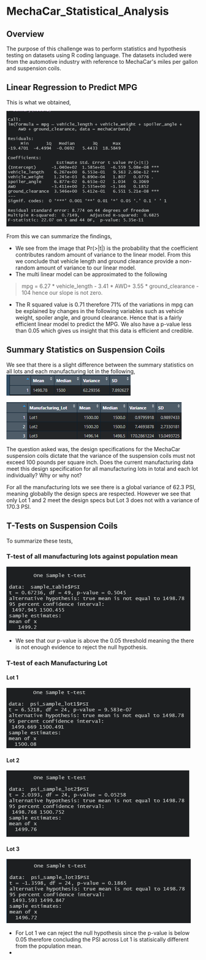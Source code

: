 # MechaCar_Statistical_Analysis
## Overview
The purpose of this challenge was to perform statistics and hypothesis testing on datasets using R coding language. The datasets included were from the automotive industry with reference to MechaCar's miles per gallon and suspension coils. 

## Linear Regression to Predict MPG
This is what we obtained,

![Image1](https://github.com/mckjack/MechaCar_Statistical_Analysis/blob/main/Images/Deliverable%20_1.png)

From this we can summarize the findings,
- We see from the image that Pr(>|t|) is the probability that the coefficient contributes random amount of variance to the linear model. From this we conclude that vehicle length and ground clearance provide a non-random amount of variance to our linear model.
- The multi linear model can be approximated to the following
> mpg = 6.27 * vehicle_length - 3.41 * AWD+ 3.55 * ground_clearance - 104
hence our slope is not zero.
- The R squared value is 0.71 therefore 71% of the variations in mpg can be explained by changes in the following variables such as vehicle weight, spoiler angle, and ground clearance. Hence that is a fairly efficient linear model to predict the MPG. We also have a p-value less than 0.05 which gives us insight that this data is efficient and credible. 
## Summary Statistics on Suspension Coils
We see that there is a slight difference between the summary statistics on all lots and each manufacturing lot in the following,
![Image2](https://github.com/mckjack/MechaCar_Statistical_Analysis/blob/main/Images/Deliverable_2.png)

![Image3](https://github.com/mckjack/MechaCar_Statistical_Analysis/blob/main/Images/Deliverable_2_1.png)

The question asked was, the design specifications for the MechaCar suspension coils dictate that the variance of the suspension coils must not exceed 100 pounds per square inch. Does the current manufacturing data meet this design specification for all manufacturing lots in total and each lot individually? Why or why not?

For all the manufacturing lots we see there is a global variance of 62.3 PSI, meaning globablly the design specs are respected. However we see that only Lot 1 and 2 meet the design specs but Lot 3 does not with a variance of 170.3 PSI. 

## T-Tests on Suspension Coils
To summarize these tests, 

### T-test of all manufacturing lots against population mean

![image4](https://github.com/mckjack/MechaCar_Statistical_Analysis/blob/main/Images/Deliverable_3_1.png)
- We see that our p-value is above the 0.05 threshold meaning the there is not enough evidence to reject the null hypothesis.

### T-test of each Manufacturing Lot 
#### Lot 1

![Image5](https://github.com/mckjack/MechaCar_Statistical_Analysis/blob/main/Images/Deliverable_3_2.png)
#### Lot 2
![Image 6](https://github.com/mckjack/MechaCar_Statistical_Analysis/blob/main/Images/Deliverable_3_3.png)
#### Lot 3
![Image 7](https://github.com/mckjack/MechaCar_Statistical_Analysis/blob/main/Images/Deliverable_3_4.png)

- For Lot 1 we can reject the null hypothesis since the p-value is below 0.05 therefore concluding the PSI across Lot 1 is statisically different from the population mean.
- 
